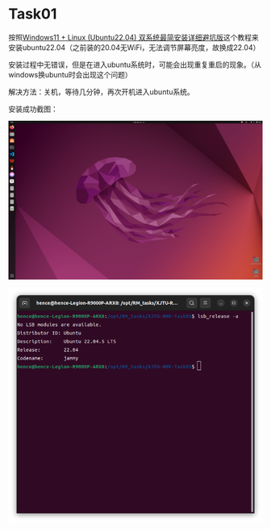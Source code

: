 # Task01
按照[Windows11 + Linux (Ubuntu22.04) 双系统最简安装详细避坑版](http://t.csdnimg.cn/yZLUC)这个教程来安装ubuntu22.04（之前装的20.04无WiFi，无法调节屏幕亮度，故换成22.04）

安装过程中无错误，但是在进入ubuntu系统时，可能会出现重复重启的现象。（从windows换ubuntu时会出现这个问题）

解决方法：关机，等待几分钟，再次开机进入ubuntu系统。



安装成功截图：

![image-20240915092326855](README.assets/image-20240915092326855.png)

![image-20240915095254502](README.assets/image-20240915095254502.png)
